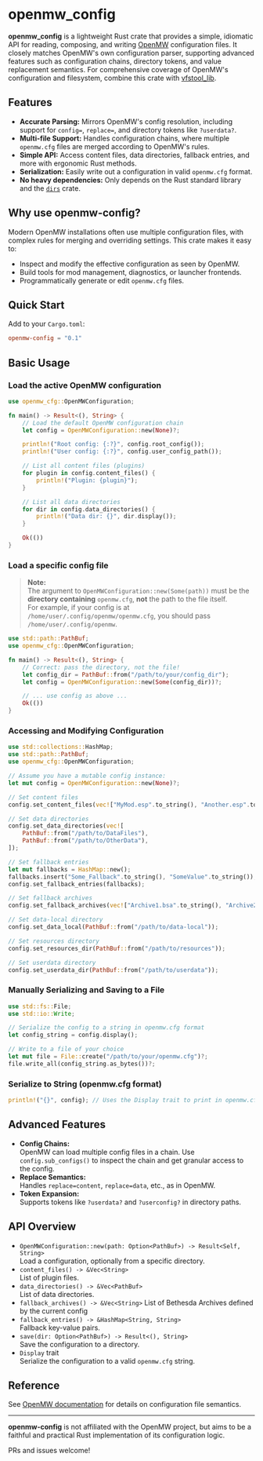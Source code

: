 # openmw_config

**openmw_config** is a lightweight Rust crate that provides a simple, idiomatic API for reading, composing, and writing [OpenMW](https://openmw.org/) configuration files. It closely matches OpenMW's own configuration parser, supporting advanced features such as configuration chains, directory tokens, and value replacement semantics. For comprehensive coverage of OpenMW's configuration and filesystem, combine this crate with [vfstool_lib](https://crates.io/crates/vfstool_lib/0.1.0).

## Features

- **Accurate Parsing:** Mirrors OpenMW's config resolution, including support for `config=`, `replace=`, and directory tokens like `?userdata?`.
- **Multi-file Support:** Handles configuration chains, where multiple `openmw.cfg` files are merged according to OpenMW's rules.
- **Simple API:** Access content files, data directories, fallback entries, and more with ergonomic Rust methods.
- **Serialization:** Easily write out a configuration in valid `openmw.cfg` format.
- **No heavy dependencies:** Only depends on the Rust standard library and the [`dirs`](https://crates.io/crates/dirs) crate.

## Why use openmw-config?

Modern OpenMW installations often use multiple configuration files, with complex rules for merging and overriding settings. This crate makes it easy to:

- Inspect and modify the effective configuration as seen by OpenMW.
- Build tools for mod management, diagnostics, or launcher frontends.
- Programmatically generate or edit `openmw.cfg` files.

## Quick Start

Add to your `Cargo.toml`:

```toml
openmw-config = "0.1"
```

## Basic Usage

### Load the active OpenMW configuration

```rust
use openmw_cfg::OpenMWConfiguration;

fn main() -> Result<(), String> {
    // Load the default OpenMW configuration chain
    let config = OpenMWConfiguration::new(None)?;

    println!("Root config: {:?}", config.root_config());
    println!("User config: {:?}", config.user_config_path());

    // List all content files (plugins)
    for plugin in config.content_files() {
        println!("Plugin: {plugin}");
    }

    // List all data directories
    for dir in config.data_directories() {
        println!("Data dir: {}", dir.display());
    }

    Ok(())
}
```

### Load a specific config file

> **Note:**  
> The argument to `OpenMWConfiguration::new(Some(path))` must be the **directory containing** `openmw.cfg`, **not** the path to the file itself.  
> For example, if your config is at `/home/user/.config/openmw/openmw.cfg`, you should pass `/home/user/.config/openmw`.

```rust
use std::path::PathBuf;
use openmw_cfg::OpenMWConfiguration;

fn main() -> Result<(), String> {
    // Correct: pass the directory, not the file!
    let config_dir = PathBuf::from("/path/to/your/config_dir");
    let config = OpenMWConfiguration::new(Some(config_dir))?;

    // ... use config as above ...
    Ok(())
}
```

### Accessing and Modifying Configuration

```rust
use std::collections::HashMap;
use std::path::PathBuf;
use openmw_cfg::OpenMWConfiguration;

// Assume you have a mutable config instance:
let mut config = OpenMWConfiguration::new(None)?;

// Set content files
config.set_content_files(vec!["MyMod.esp".to_string(), "Another.esp".to_string()]);

// Set data directories
config.set_data_directories(vec![
    PathBuf::from("/path/to/DataFiles"),
    PathBuf::from("/path/to/OtherData"),
]);

// Set fallback entries
let mut fallbacks = HashMap::new();
fallbacks.insert("Some_Fallback".to_string(), "SomeValue".to_string());
config.set_fallback_entries(fallbacks);

// Set fallback archives
config.set_fallback_archives(vec!["Archive1.bsa".to_string(), "Archive2.bsa".to_string()]);

// Set data-local directory
config.set_data_local(PathBuf::from("/path/to/data-local"));

// Set resources directory
config.set_resources_dir(PathBuf::from("/path/to/resources"));

// Set userdata directory
config.set_userdata_dir(PathBuf::from("/path/to/userdata"));
```

### Manually Serializing and Saving to a File

```rust
use std::fs::File;
use std::io::Write;

// Serialize the config to a string in openmw.cfg format
let config_string = config.display();

// Write to a file of your choice
let mut file = File::create("/path/to/your/openmw.cfg")?;
file.write_all(config_string.as_bytes())?;
```

### Serialize to String (openmw.cfg format)

```rust
println!("{}", config); // Uses the Display trait to print in openmw.cfg format
```

## Advanced Features

- **Config Chains:**  
  OpenMW can load multiple config files in a chain. Use `config.sub_configs()` to inspect the chain and get granular access to the config.
- **Replace Semantics:**  
  Handles `replace=content`, `replace=data`, etc., as in OpenMW.
- **Token Expansion:**  
  Supports tokens like `?userdata?` and `?userconfig?` in directory paths.

## API Overview

- `OpenMWConfiguration::new(path: Option<PathBuf>) -> Result<Self, String>`  
  Load a configuration, optionally from a specific directory.
- `content_files() -> &Vec<String>`  
  List of plugin files.
- `data_directories() -> &Vec<PathBuf>`  
  List of data directories.
- `fallback_archives() -> &Vec<String>`
  List of Bethesda Archives defined by the current config
- `fallback_entries() -> &HashMap<String, String>`  
  Fallback key-value pairs.
- `save(dir: Option<PathBuf>) -> Result<(), String>`  
  Save the configuration to a directory.
- `Display` trait  
  Serialize the configuration to a valid `openmw.cfg` string.

## Reference

See [OpenMW documentation](https://openmw.readthedocs.io/en/latest/reference/modding/paths.html#configuration-sources) for details on configuration file semantics.

---

**openmw-config** is not affiliated with the OpenMW project, but aims to be a faithful and practical Rust implementation of its configuration logic.

PRs and issues welcome!
